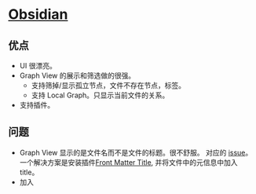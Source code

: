 # [Obsidian](https://obsidian.md/)
## 优点
* UI 很漂亮。
* Graph View 的展示和筛选做的很强。
  * 支持筛掉/显示孤立节点，文件不存在节点，标签。
  * 支持 Local Graph。只显示当前文件的关系。
* 支持插件。

## 问题
* Graph View 显示的是文件名而不是文件的标题。很不舒服。 对应的 [issue](https://forum.obsidian.md/t/use-h1-or-yaml-property-title-instead-of-or-in-addition-to-filename-as-display-name/687?page=2)。 一个解决方案是安装插件[Front Matter Title](https://github.com/Snezhig/obsidian-front-matter-title), 并将文件中的元信息中加入 title。
* 加入